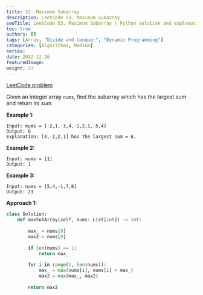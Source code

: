 ```yaml
---
title: 53. Maximum Subarray
description: LeetCode 53. Maximum Subarray
seoTitle: LeetCode 53. Maximum Subarray | Python solution and explanation
toc: true
authors: []
tags: [Array, "Divide and Conquer", "Dynamic Programming"]
categories: [Algorithms, Medium]
series:
date: 2022-12-26
featuredImage:
weight: 53
---
```


[LeetCode problem](https://leetcode.com/problems/maximum-subarray/)

Given an integer array `nums`, find the subarray which has the largest sum and return *its sum*.

**Example 1:**

    Input: nums = [-2,1,-3,4,-1,2,1,-5,4]
    Output: 6
    Explanation: [4,-1,2,1] has the largest sum = 6.

**Example 2:**

    Input: nums = [1]
    Output: 1

**Example 3:**

    Input: nums = [5,4,-1,7,8]
    Output: 23

**Approach 1:**

```python
class Solution:
    def maxSubArray(self, nums: List[int]) -> int:
        
        max_ = nums[0]
        max2 = nums[0]
        
        if len(nums) == 1:
            return max_
        
        for i in range(1, len(nums)):
            max_ = max(nums[i], nums[i] + max_)
            max2 = max(max_, max2)
            
        return max2
            
```
